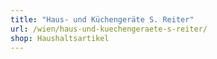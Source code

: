 ```yaml
---
title: "Haus- und Küchengeräte S. Reiter"
url: /wien/haus-und-kuechengeraete-s-reiter/
shop: Haushaltsartikel
---
```

